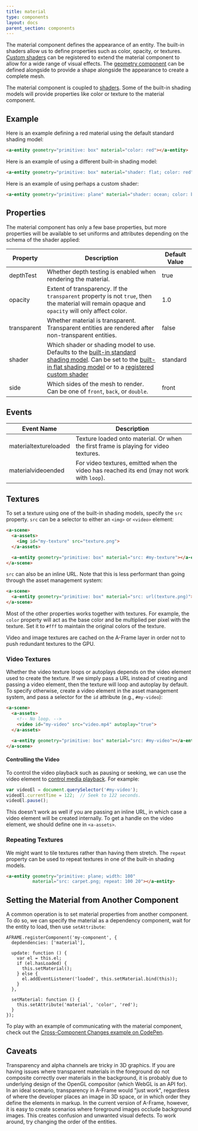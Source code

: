 ```yaml
---
title: material
type: components
layout: docs
parent_section: components
---
```


The material component defines the appearance of an entity. The built-in shaders allow us to define properties such as color, opacity, or textures. [Custom shaders][shaders] can be registered to extend the material component to allow for a wide range of visual effects. The [geometry component][geometry] can be defined alongside to provide a shape alongside the appearance to create a complete mesh.

The material component is coupled to [shaders][shaders]. Some of the built-in shading models will provide properties like color or texture to the material component.

## Example

Here is an example defining a red material using the default standard shading model:

```html
<a-entity geometry="primitive: box" material="color: red"></a-entity>
```

Here is an example of using a different built-in shading model:

```html
<a-entity geometry="primitive: box" material="shader: flat; color: red"></a-entity>
```

Here is an example of using perhaps a custom shader:

```html
<a-entity geometry="primitive: plane" material="shader: ocean; color: blue; wave-height: 10"></a-entity>
```

## Properties

The material component has only a few base properties, but more properties will be available to set uniforms and attributes depending on the schema of the shader applied:

| Property    | Description                                                                                                                                     | Default Value |
|-------------|-------------------------------------------------------------------------------------------------------------------------------------------------|---------------|
| depthTest   | Whether depth testing is enabled when rendering the material.                                                                                   | true          |
| opacity     | Extent of transparency. If the `transparent` property is not `true`, then the material will remain opaque and `opacity` will only affect color. | 1.0           |
| transparent | Whether material is transparent. Transparent entities are rendered after non-transparent entities.                                              | false         |
| shader      | Which shader or shading model to use. Defaults to the [built-in standard shading model][standard]. Can be set to the [built-in flat shading model][flat] or to a [registered custom shader][customshader] | standard      |
| side        | Which sides of the mesh to render. Can be one of `front`, `back`, or `double`.                                                                  | front         |

## Events

| Event Name              | Description                                                                                |
|-------------------------|--------------------------------------------------------------------------------------------|
| materialtextureloaded | Texture loaded onto material. Or when the first frame is playing for video textures.       |
| materialvideoended    | For video textures, emitted when the video has reached its end (may not work with `loop`). |

## Textures

To set a texture using one of the built-in shading models, specify the `src` property. `src` can be a selector to either an `<img>` or `<video>` element:

```html
<a-scene>
  <a-assets>
    <img id="my-texture" src="texture.png">
  </a-assets>

  <a-entity geometry="primitive: box" material="src: #my-texture"></a-entity>
</a-scene>
```

`src` can also be an inline URL. Note that this is less performant than going through the asset management system:

```html
<a-scene>
  <a-entity geometry="primitive: box" material="src: url(texture.png)"></a-entity>
</a-scene>
```

Most of the other properties works together with textures. For example, the `color` property will act as the base color and be multiplied per pixel with the texture. Set it to `#fff` to maintain the original colors of the texture.

Video and image textures are cached on the A-Frame layer in order not to push redundant textures to the GPU.

### Video Textures

Whether the video texture loops or autoplays depends on the video element used to create the texture. If we simply pass a URL instead of creating and passing a video element, then the texture will loop and autoplay by default. To specify otherwise, create a video element in the asset management system, and pass a selector for the `id` attribute (e.g., `#my-video`):

```html
<a-scene>
  <a-assets>
    <!-- No loop. -->
    <video id="my-video" src="video.mp4" autoplay="true">
  </a-assets>

  <a-entity geometry="primitive: box" material="src: #my-video"></a-entity>
</a-scene>
```

#### Controlling the Video

To control the video playback such as pausing or seeking, we can use the video element to [control media playback][mediaplayback]. For example:

```js
var videoEl = document.querySelector('#my-video');
videoEl.currentTime = 122;  // Seek to 122 seconds.
videoEl.pause();
```

This doesn't work as well if you are passing an inline URL, in which case a video element will be created internally. To get a handle on the video element, we should define one in `<a-assets>`.

### Repeating Textures

We might want to tile textures rather than having them stretch. The `repeat` property can be used to repeat textures in one of the built-in shading models.

```html
<a-entity geometry="primitive: plane; width: 100"
          material="src: carpet.png; repeat: 100 20"></a-entity>
```

## Setting the Material from Another Component

A common operation is to set material properties from another component. To do so, we can specify the material as a dependency component, wait for the entity to load, then use `setAttribute`:

```
AFRAME.registerComponent('my-component', {
  depdendencies: ['material'],

  update: function () {
    var el = this.el;
    if (el.hasLoaded) {
      this.setMaterial();
    } else {
      el.addEventListener('loaded', this.setMaterial.bind(this));
    }
  },

  setMaterial: function () {
    this.setAttribute('material', 'color', 'red');
  }
});
```

To play with an example of communicating with the material component, check out the [Cross-Component Changes example on CodePen][cross-component-changes].

## Caveats

Transparency and alpha channels are tricky in 3D graphics. If you are having issues where transparent materials in the foreground do not composite correctly over materials in the background, it is probably due to underlying design of the OpenGL compositor (which WebGL is an API for). In an ideal scenario, transparency in A-Frame would "just work", regardless of where the developer places an image in 3D space, or in which order they define the elements in markup. In the current version of A-Frame, however, it is easy to create scenarios where foreground images occlude background images. This creates confusion and unwanted visual defects. To work around, try changing the order of the entities.

[corsimage]: https://developer.mozilla.org/docs/Web/HTML/CORS_enabled_image
[cross-component-changes]: http://codepen.io/team/mozvr/pen/NxEpJe
[customshader]: ../core/shaders.md#registering_a_custom_shader
[flat]: ../core/shaders.md#flat_shading_model
[geometry]: ./geometry.md
[mediaplayback]: https://developer.mozilla.org/docs/Web/Guide/HTML/Using_HTML5_audio_and_video#Controlling_media_playback
[shaders]: ../core/shaders.md
[standard]: ../core/shaders.md#standard_shading_model
